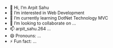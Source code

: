 - 👋 Hi, I’m Arpit Sahu
- 👀 I’m interested in Web Development
- 🌱 I’m currently learning DotNet Technology MVC
- 💞️ I’m looking to collaborate on ...
- 📫 arpit_sahu.264 ...
- 😄 Pronouns: ...
- ⚡ Fun fact: ...

<!---
Arpitscode/Arpitscode is a ✨ special ✨ repository because its `README.md` (this file) appears on your GitHub profile.
You can click the Preview link to take a look at your changes.
--->
